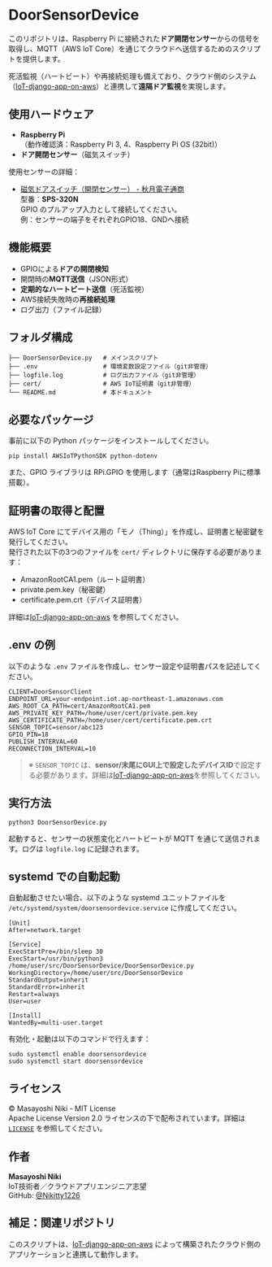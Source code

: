
# DoorSensorDevice

このリポジトリは、Raspberry Pi に接続された**ドア開閉センサー**からの信号を取得し、MQTT（AWS IoT Core）を通じてクラウドへ送信するためのスクリプトを提供します。

死活監視（ハートビート）や再接続処理も備えており、クラウド側のシステム（[IoT-django-app-on-aws](https://github.com/yourname/IoT-django-app-on-aws)）と連携して**遠隔ドア監視**を実現します。


## 使用ハードウェア

- **Raspberry Pi**（動作確認済：Raspberry Pi 3, 4、Raspberry Pi OS (32bit)）
- **ドア開閉センサー**（磁気スイッチ）

使用センサーの詳細：
- [磁気ドアスイッチ（開閉センサー） - 秋月電子通商](https://akizukidenshi.com/catalog/g/g113371/)  
  型番：**SPS-320N**  
  GPIO のプルアップ入力として接続してください。<br>
  例：センサーの端子をそれぞれGPIO18、GNDへ接続


## 機能概要

- GPIOによる**ドアの開閉検知**
- 開閉時の**MQTT送信**（JSON形式）
- **定期的なハートビート送信**（死活監視）
- AWS接続失敗時の**再接続処理**
- ログ出力（ファイル記録）


## フォルダ構成

```text
├── DoorSensorDevice.py   # メインスクリプト
├── .env                  # 環境変数設定ファイル（git非管理）
├── logfile.log           # ログ出力ファイル（git非管理）
├── cert/                 # AWS IoT証明書（git非管理）
└── README.md             # 本ドキュメント
```


## 必要なパッケージ

事前に以下の Python パッケージをインストールしてください。

```
pip install AWSIoTPythonSDK python-dotenv
```

また、GPIO ライブラリは RPi.GPIO を使用します（通常はRaspberry Piに標準搭載）。


## 証明書の取得と配置

AWS IoT Core にてデバイス用の「モノ（Thing）」を作成し、証明書と秘密鍵を発行してください。  
発行された以下の3つのファイルを `cert/` ディレクトリに保存する必要があります：

- AmazonRootCA1.pem（ルート証明書）
- private.pem.key（秘密鍵）
- certificate.pem.crt（デバイス証明書）

詳細は[IoT-django-app-on-aws](https://github.com/yourname/IoT-django-app-on-aws) を参照してください。


## .env の例

以下のような `.env` ファイルを作成し、センサー設定や証明書パスを記述してください。

```
CLIENT=DoorSensorClient
ENDPOINT_URL=your-endpoint.iot.ap-northeast-1.amazonaws.com
AWS_ROOT_CA_PATH=cert/AmazonRootCA1.pem
AWS_PRIVATE_KEY_PATH=/home/user/cert/private.pem.key
AWS_CERTIFICATE_PATH=/home/user/cert/certificate.pem.crt
SENSOR_TOPIC=sensor/abc123
GPIO_PIN=18
PUBLISH_INTERVAL=60
RECONNECTION_INTERVAL=10
```

> ※ `SENSOR_TOPIC` は、**sensor/末尾にGUI上で設定したデバイスID**で設定する必要があります。詳細は[IoT-django-app-on-aws](https://github.com/yourname/IoT-django-app-on-aws)を参照してください。


## 実行方法

```
python3 DoorSensorDevice.py
```

起動すると、センサーの状態変化とハートビートが MQTT を通じて送信されます。ログは `logfile.log` に記録されます。


## systemd での自動起動

自動起動させたい場合、以下のような systemd ユニットファイルを `/etc/systemd/system/doorsensordevice.service` に作成してください。

```
[Unit]
After=network.target

[Service]
ExecStartPre=/bin/sleep 30
ExecStart=/usr/bin/python3 /home/user/src/DoorSensorDevice/DoorSensorDevice.py
WorkingDirectory=/home/user/src/DoorSensorDevice
StandardOutput=inherit
StandardError=inherit
Restart=always
User=user

[Install]
WantedBy=multi-user.target
```

有効化・起動は以下のコマンドで行えます：

```
sudo systemctl enable doorsensordevice
sudo systemctl start doorsensordevice
```


## ライセンス

© Masayoshi Niki - MIT License<br>
Apache License Version 2.0 ライセンスの下で配布されています。詳細は [`LICENSE`](LICENSE) を参照してください。


## 作者

**Masayoshi Niki**  
IoT技術者／クラウドアプリエンジニア志望  
GitHub: [@Nikitty1226](https://github.com/Nikitty1226)


## 補足：関連リポジトリ

このスクリプトは、[IoT-django-app-on-aws](https://github.com/yourname/IoT-django-app-on-aws) によって構築されたクラウド側のアプリケーションと連携して動作します。
